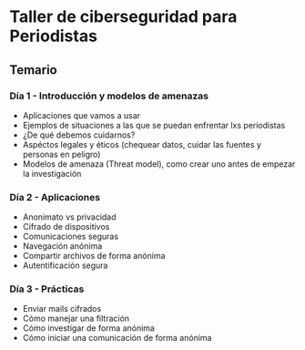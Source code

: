 # Taller de ciberseguridad para Periodistas

## Temario

### Día 1 - Introducción y modelos de amenazas

* Aplicaciones que vamos a usar
* Ejemplos de situaciones a las que se puedan enfrentar lxs periodistas
* ¿De qué debemos cuidarnos?
* Aspéctos legales y éticos (chequear datos, cuidar las fuentes y personas en peligro)
* Modelos de amenaza (Threat model), como crear uno antes de empezar la investigación

### Día 2 - Aplicaciones

* Anonimato vs privacidad
* Cifrado de dispositivos
* Comunicaciones seguras
* Navegación anónima
* Compartir archivos de forma anónima
* Autentificación segura

### Día 3 - Prácticas

* Enviar mails cifrados
* Cómo manejar una filtración
* Cómo investigar de forma anónima
* Cómo iniciar una comunicación de forma anónima
